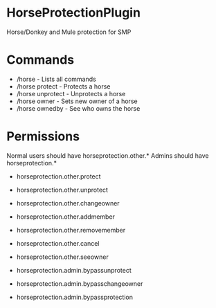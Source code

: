 HorseProtectionPlugin
=====================

Horse/Donkey and Mule protection for SMP


Commands
========
- /horse - Lists all commands
- /horse protect - Protects a horse
- /horse unprotect - Unprotects a horse
- /horse owner <name> - Sets new owner of a horse
- /horse ownedby - See who owns the horse


Permissions
===========
Normal users should have horseprotection.other.*
Admins should have horseprotection.*

- horseprotection.other.protect
- horseprotection.other.unprotect
- horseprotection.other.changeowner
- horseprotection.other.addmember
- horseprotection.other.removemember
- horseprotection.other.cancel
- horseprotection.other.seeowner

- horseprotection.admin.bypassunprotect
- horseprotection.admin.bypasschangeowner
- horseprotection.admin.bypassprotection
